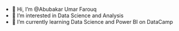 - 👋 Hi, I’m @Abubakar Umar Farouq
- 👀 I’m interested in Data Science and Analysis
- 🌱 I’m currently learning Data Science and Power BI on DataCamp

<!---
ipharooq/ipharooq is a ✨ special ✨ repository because its `README.md` (this file) appears on your GitHub profile.
You can click the Preview link to take a look at your changes.
--->
